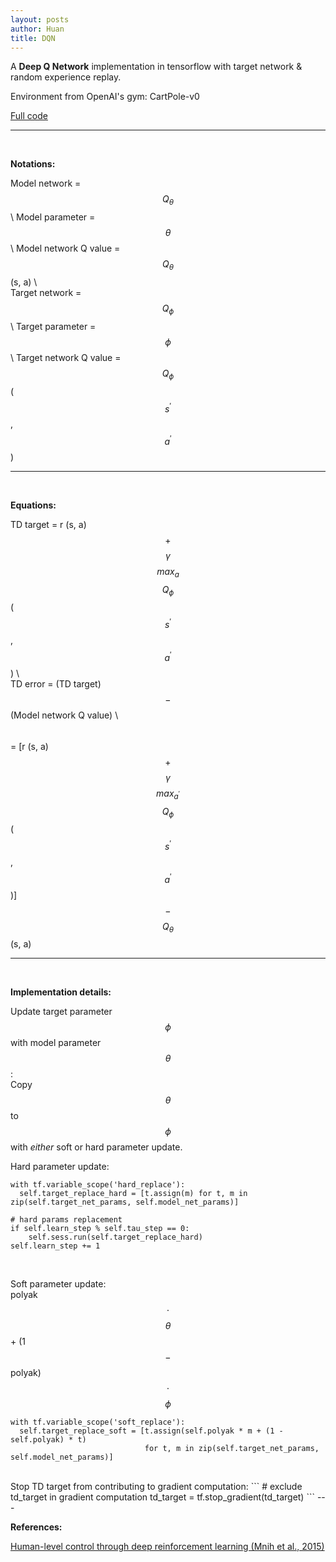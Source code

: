 ```yaml
---
layout: posts
author: Huan
title: DQN
---
```

A **Deep Q Network** implementation in tensorflow with target network & random experience replay.

Environment from OpenAI's gym: CartPole-v0

[Full code](https://github.com/ChuaCheowHuan/reinforcement_learning/tree/master/DQN_variants/DQN)

---
<br>

**Notations:**

Model network = $$Q_{\theta}$$ \\
Model parameter = $$\theta$$ \\
Model network Q value = $$Q_{\theta}$$ (s, a) \\
<br>
Target network = $$Q_{\phi}$$ \\
Target parameter = $$\phi$$ \\
Target network Q value = $$Q_{\phi}$$ ($$s^{'}$$, $$a^{'}$$)

---
<br>

**Equations:**

TD target = r (s, a) $$+$$ $$\gamma$$ $$max_{a}$$ $$Q_{\phi}$$ ($$s^{'}$$, $$a^{'}$$) \\
<br>
TD  error = (TD target) $$-$$ (Model network Q value) \\
$$\hspace{26pt}$$
= [r (s, a) $$+$$ $$\gamma$$ $$max_{a^{'}}$$ $$Q_{\phi}$$ ($$s^{'}$$, $$a^{'}$$)] $$-$$ $$Q_{\theta}$$ (s, a)

---
<br>

**Implementation details:**

Update target parameter $$\phi$$ with model parameter $$\theta$$ :
<br>
Copy $$\theta$$ to $$\phi$$ with *either* soft or hard parameter update.
<br>

Hard parameter update:
```
with tf.variable_scope('hard_replace'):
  self.target_replace_hard = [t.assign(m) for t, m in zip(self.target_net_params, self.model_net_params)]   
```
```
# hard params replacement
if self.learn_step % self.tau_step == 0:
    self.sess.run(self.target_replace_hard)  
self.learn_step += 1
```
<br>

Soft parameter update:
<br>
polyak $$\cdot$$  $$\theta$$ + (1 $$-$$ polyak)  $$\cdot$$  $$\phi$$

```
with tf.variable_scope('soft_replace'):            
  self.target_replace_soft = [t.assign(self.polyak * m + (1 - self.polyak) * t)
                              for t, m in zip(self.target_net_params, self.model_net_params)]   
```

<br>
Stop TD target from contributing to gradient computation:
```
# exclude td_target in gradient computation
td_target = tf.stop_gradient(td_target)
```
---
<br>

**References:**

[Human-level control through deep reinforcement learning
(Mnih et al., 2015)](https://storage.googleapis.com/deepmind-media/dqn/DQNNaturePaper.pdf)
<br>
